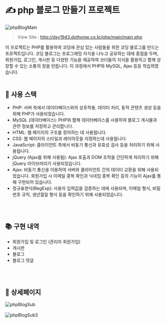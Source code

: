 # ✍️ php 블로그 만들기  프로젝트

![phpBlogMain](https://github.com/YeoDaSeul4355/php_blog/assets/125419623/14156f42-edab-420b-834a-1c0310b187df)

> View Site : http://dsy1943.dothome.co.kr/php/main/main.php

이 프로젝트는 PHP를 활용하여 코딩에 관심 있는 사람들을 위한 코딩 블로그를 만드는 프로젝트입니다. 코딩 블로그는 프로그래밍 지식을 나누고 공유하는 데에 중점을 두며, 회원가입, 로그인, 게시판 등 다양한 기능을 제공하여 코더들의 지식을 활용하고 함께 성장할 수 있는 소통의 장을 만듭니다.
이 과정에서 PHP와 MySQL, Ajax 등등 학습하였습니다.
<br><br>

## 🔧 사용 스택

* PHP: 서버 측에서 데이터베이스와의 상호작용, 데이터 처리, 동적 콘텐츠 생성 등을 위해 PHP가 사용되었습니다.
* MySQL (데이터베이스): PHP와 함께 데이터베이스를 사용하여 블로그 게시물과 관련 정보를 저장하고 관리합니다.
* HTML: 웹 페이지의 구조를 정의하는 데 사용됩니다.
* CSS: 웹 페이지의 스타일과 레이아웃을 지정하는데 사용됩니다.
* JavaScript: 클라이언트 측에서 비동기 통신과 유효성 검사 등을 처리하기 위해 사용됩니다.
* jQuery (Ajax를 위해 사용됨): Ajax 호출과 DOM 조작을 간단하게 처리하기 위해 jQuery 라이브러리가 사용되었습니다.
* Ajax: 비동기 통신을 이용하여 서버와 클라이언트 간의 데이터 교환을 위해 사용되었습니다. 회원가입 시 이메일 중복 확인과 닉네임 중복 확인 등의 기능이 Ajax를 통해 구현되어 있습니다.
* 정규표현식(RegExp): 사용자 입력값을 검증하는 데에 사용되며, 이메일 형식, 비밀번호 규칙, 생년월일 형식 등을 확인하기 위해 사용되었습니다.

<br><br>

## 📚 구현 내역

* 회원가입 및 로그인 (관리자 회원가입)
* 게시판
* 블로그
* 블로그 댓글

<br><br>

## 📸 상세페이지
![phpBlogSub](https://github.com/YeoDaSeul4355/php_blog/assets/125419623/7d14f327-6a7a-4ba5-a85e-50f6aa2c4186)<br><br>
![phpBlogSub3](https://github.com/YeoDaSeul4355/php_blog/assets/125419623/6b6b3e48-b58f-47a6-9cf3-d35b428fc551)

